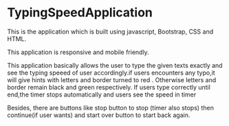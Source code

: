 # TypingSpeedApplication

This is the application which is built using javascript, Bootstrap, CSS and HTML.

This application is responsive and mobile friendly.

This application basically allows the user to type the given texts exactly and see the typing speeed of user
accordingly.if users encounters any typo,it will give hints with letters and border turned to red . Otherwise letters
and border remain black and green respectively. If users type correctly until end,the timer stops automatically 
and users see the speed in timer

Besides, there are buttons like stop button to stop (timer also stops) then continue(if user wants) and start over button to start back again.
